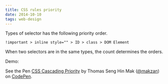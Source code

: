 ```yaml
---
title: CSS rules priority
date: 2014-10-10
tags: web-design
---
```


Types of selector has the following priority order.

```
!important > inline style="" > ID > class > DOM Element
```

When two selectors are in the same types, the count determines the orders.

Demo:

<p data-height="195" data-theme-id="8489" data-slug-hash="jhxKI" data-default-tab="result" data-user="makzan" class='codepen'>See the Pen <a href='http://codepen.io/makzan/pen/jhxKI/'>CSS Cascading Priority</a> by Thomas Seng Hin Mak (<a href='http://codepen.io/makzan'>@makzan</a>) on <a href='http://codepen.io'>CodePen</a>.</p>
<script async src="//codepen.io/assets/embed/ei.js"></script>
